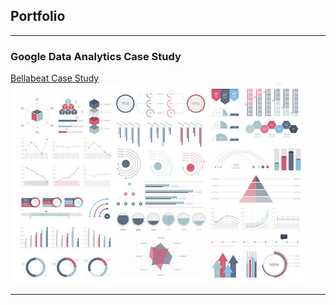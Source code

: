 ## Portfolio

---

### Google Data Analytics Case Study 

[Bellabeat Case Study](/sample_page)
<img src="images/dummy_thumbnail.jpg?raw=true"/>

---
